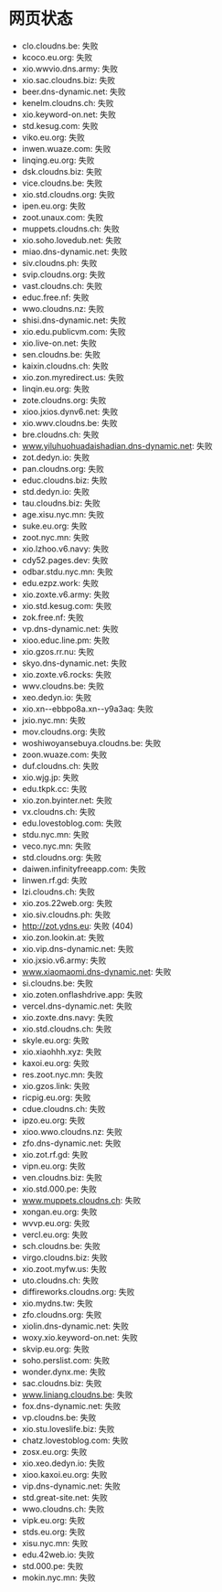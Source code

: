 # 网页状态
- clo.cloudns.be: 失败
- kcoco.eu.org: 失败
- xio.wwvio.dns.army: 失败
- xio.sac.cloudns.biz: 失败
- beer.dns-dynamic.net: 失败
- kenelm.cloudns.ch: 失败
- xio.keyword-on.net: 失败
- std.kesug.com: 失败
- viko.eu.org: 失败
- inwen.wuaze.com: 失败
- linqing.eu.org: 失败
- dsk.cloudns.biz: 失败
- vice.cloudns.be: 失败
- xio.std.cloudns.org: 失败
- ipen.eu.org: 失败
- zoot.unaux.com: 失败
- muppets.cloudns.ch: 失败
- xio.soho.lovedub.net: 失败
- miao.dns-dynamic.net: 失败
- siv.cloudns.ph: 失败
- svip.cloudns.org: 失败
- vast.cloudns.ch: 失败
- educ.free.nf: 失败
- wwo.cloudns.nz: 失败
- shisi.dns-dynamic.net: 失败
- xio.edu.publicvm.com: 失败
- xio.live-on.net: 失败
- sen.cloudns.be: 失败
- kaixin.cloudns.ch: 失败
- xio.zon.myredirect.us: 失败
- linqin.eu.org: 失败
- zote.cloudns.org: 失败
- xioo.jxios.dynv6.net: 失败
- xio.wwv.cloudns.be: 失败
- bre.cloudns.ch: 失败
- www.yiluhuohuadaishadian.dns-dynamic.net: 失败
- zot.dedyn.io: 失败
- pan.cloudns.org: 失败
- educ.cloudns.biz: 失败
- std.dedyn.io: 失败
- tau.cloudns.biz: 失败
- age.xisu.nyc.mn: 失败
- suke.eu.org: 失败
- zoot.nyc.mn: 失败
- xio.lzhoo.v6.navy: 失败
- cdy52.pages.dev: 失败
- odbar.stdu.nyc.mn: 失败
- edu.ezpz.work: 失败
- xio.zoxte.v6.army: 失败
- xio.std.kesug.com: 失败
- zok.free.nf: 失败
- vp.dns-dynamic.net: 失败
- xioo.educ.line.pm: 失败
- xio.gzos.rr.nu: 失败
- skyo.dns-dynamic.net: 失败
- xio.zoxte.v6.rocks: 失败
- wwv.cloudns.be: 失败
- xeo.dedyn.io: 失败
- xio.xn--ebbpo8a.xn--y9a3aq: 失败
- jxio.nyc.mn: 失败
- mov.cloudns.org: 失败
- woshiwoyansebuya.cloudns.be: 失败
- zoon.wuaze.com: 失败
- duf.cloudns.ch: 失败
- xio.wjg.jp: 失败
- edu.tkpk.cc: 失败
- xio.zon.byinter.net: 失败
- vx.cloudns.ch: 失败
- edu.lovestoblog.com: 失败
- stdu.nyc.mn: 失败
- veco.nyc.mn: 失败
- std.cloudns.org: 失败
- daiwen.infinityfreeapp.com: 失败
- linwen.rf.gd: 失败
- lzi.cloudns.ch: 失败
- xio.zos.22web.org: 失败
- xio.siv.cloudns.ph: 失败
- http://zot.ydns.eu: 失败 (404)
- xio.zon.lookin.at: 失败
- xio.vip.dns-dynamic.net: 失败
- xio.jxsio.v6.army: 失败
- www.xiaomaomi.dns-dynamic.net: 失败
- si.cloudns.be: 失败
- xio.zoten.onflashdrive.app: 失败
- vercel.dns-dynamic.net: 失败
- xio.zoxte.dns.navy: 失败
- xio.std.cloudns.ch: 失败
- skyle.eu.org: 失败
- xio.xiaohhh.xyz: 失败
- kaxoi.eu.org: 失败
- res.zoot.nyc.mn: 失败
- xio.gzos.link: 失败
- ricpig.eu.org: 失败
- cdue.cloudns.ch: 失败
- ipzo.eu.org: 失败
- xioo.wwo.cloudns.nz: 失败
- zfo.dns-dynamic.net: 失败
- xio.zot.rf.gd: 失败
- vipn.eu.org: 失败
- ven.cloudns.biz: 失败
- xio.std.000.pe: 失败
- www.muppets.cloudns.ch: 失败
- xongan.eu.org: 失败
- wvvp.eu.org: 失败
- vercl.eu.org: 失败
- sch.cloudns.be: 失败
- virgo.cloudns.biz: 失败
- xio.zoot.myfw.us: 失败
- uto.cloudns.ch: 失败
- diffireworks.cloudns.org: 失败
- xio.mydns.tw: 失败
- zfo.cloudns.org: 失败
- xiolin.dns-dynamic.net: 失败
- woxy.xio.keyword-on.net: 失败
- skvip.eu.org: 失败
- soho.perslist.com: 失败
- wonder.dynx.me: 失败
- sac.cloudns.biz: 失败
- www.liniang.cloudns.be: 失败
- fox.dns-dynamic.net: 失败
- vp.cloudns.be: 失败
- xio.stu.loveslife.biz: 失败
- chatz.lovestoblog.com: 失败
- zosx.eu.org: 失败
- xio.xeo.dedyn.io: 失败
- xioo.kaxoi.eu.org: 失败
- vip.dns-dynamic.net: 失败
- std.great-site.net: 失败
- wwo.cloudns.ch: 失败
- vipk.eu.org: 失败
- stds.eu.org: 失败
- xisu.nyc.mn: 失败
- edu.42web.io: 失败
- std.000.pe: 失败
- mokin.nyc.mn: 失败
